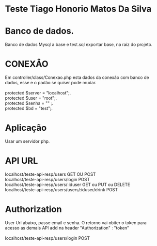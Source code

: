# Teste Tiago Honorio Matos Da Silva

# Banco de dados.
Banco de dados Mysql a base e test.sql exportar base, na raiz do projeto.
# CONEXÂO
Em controller/class/Conexao.php esta dados da conexão com banco de dados, esse 
e o padão se quiser pode mudar.<br><br>
    protected $server = "localhost";.<br>
    protected $user = "root";.<br>
    protected $senha = "" ;.<br>
    protected $bd = "test";.<br>
# Aplicação
Usar um servidor php.

# API URL
localhost/teste-api-resp/users GET OU POST <br>
localhost/teste-api-resp/users/login POST <br>
localhost/teste-api-resp/users/:iduser GET ou PUT ou DELETE <br>
localhost/teste-api-resp/users/users/:iduser/drink POST <br>

# Authorization
User Url abaixo, passe email e senha. O retorno vai obiter o
 token para acesso as demais API add na header "Authorization" : "token"    
 <br> localhost/teste-api-resp/users/login POST   <br>  
    
    

